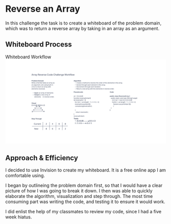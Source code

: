 # Reverse an Array
In this challenge the task is to create a whiteboard of the problem domain, which was to return a reverse array by taking in an array as an argument.

## Whiteboard Process
Whiteboard Workflow
![Reverse Array](CC1.png)

## Approach & Efficiency
I decided to use Invision to create my whiteboard. It is a free online app I am comfortable using.

I began by outlineing the problem domain first, so that I would have a clear picture of how I was going to break it down. I then was able to quickly elaborate the algorithm, visualization and step through. The most time consuming part was writing the code, and testing it to ensure it would work.

I did enlist the help of my classmates to review my code, since I had a five week hiatus.


